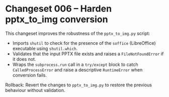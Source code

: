 # Changeset 006 – Harden pptx_to_img conversion

This changeset improves the robustness of the `pptx_to_img.py` script:

* Imports `shutil` to check for the presence of the `soffice` (LibreOffice) executable using `shutil.which`.
* Validates that the input PPTX file exists and raises a `FileNotFoundError` if it does not.
* Wraps the `subprocess.run` call in a `try/except` block to catch `CalledProcessError` and raise a descriptive `RuntimeError` when conversion fails.

Rollback: Revert the changes to `pptx_to_img.py` to restore the previous behaviour without validation.